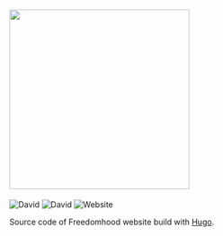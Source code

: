 <h1>
  <img src="https://raw.githubusercontent.com/matteobertoldo/freedomhood/master/src/svg/freedomhood.svg?sanitize=true" width="320" />
</h1>

![David](https://img.shields.io/david/dev/matteobertoldo/freedomhood) ![David](https://img.shields.io/david/matteobertoldo/freedomhood) ![Website](https://img.shields.io/website?url=https%3A%2F%2Fmatteobertoldo.github.io%2Ffreedomhood%2F)

Source code of Freedomhood website build with [Hugo](https://gohugo.io).
